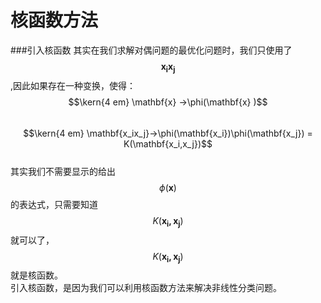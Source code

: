 # 核函数方法
###引入核函数
其实在我们求解对偶问题的最优化问题时，我们只使用了$$\mathbf{x_ix_j}$$,因此如果存在一种变换，使得：  
$$\kern{4 em} \mathbf{x} ->\phi(\mathbf{x} )$$  
$$\kern{4 em} \mathbf{x_ix_j}->\phi(\mathbf{x_i})\phi(\mathbf{x_j}) = K(\mathbf{x_i,x_j})$$  
其实我们不需要显示的给出$$\phi(\mathbf{x})$$的表达式，只需要知道$$K(\mathbf{x_i,x_j})$$就可以了，$$K(\mathbf{x_i,x_j})$$就是核函数。   
引入核函数，是因为我们可以利用核函数方法来解决非线性分类问题。  








